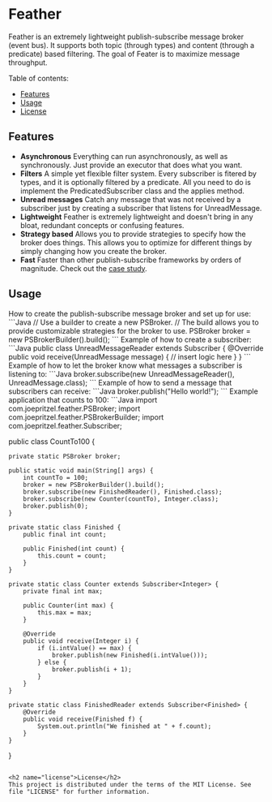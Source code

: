 Feather
=========

Feather is an extremely lightweight publish-subscribe message broker (event bus). It supports both topic (through types) and content (through a predicate) based filtering. The goal of Feater is to maximize message throughput.

Table of contents:
+ [Features](#features)
+ [Usage](#usage)
+ [License](#license)

<h2 name="features">Features</h2>

+ <strong>Asynchronous</strong> Everything can run asynchronously, as well as synchronously. Just provide an executor that does what you want.
+ <strong>Filters</strong> A simple yet flexible filter system. Every subscriber is fitered by types, and it is optionally filtered by a predicate. All you need to do is implement the PredicatedSubscriber class and the applies method.
+ <strong>Unread messages</strong> Catch any message that was not received by a subscriber just by creating a subscriber that listens for UnreadMessage.
+ <strong>Lightweight</strong> Feather is extremely lightweight and doesn't bring in any bloat, redundant concepts or confusing features.
+ <strong>Strategy based</strong> Allows you to provide strategies to specify how the broker does things. This allows you to optimize for different things by simply changing how you create the broker.
+ <strong>Fast</strong> Faster than other publish-subscribe frameworks by orders of magnitude. Check out the <a href="http://www.joepritzel.com/blog/publish-subscribe" target="_blank">case study</a>.

<h2 name="usage">Usage</h2>
How to create the publish-subscribe message broker and set up for use:
```Java
// Use a builder to create a new PSBroker.
// The build allows you to provide customizable strategies for the broker to use.
PSBroker broker = new PSBrokerBuilder().build();
```  
Example of how to create a subscriber:
```Java
public class UnreadMessageReader extends Subscriber<UnreadMessage> {
	@Override
	public void receive(UnreadMessage message) {
		// insert logic here
	}
}
```
Example of how to let the broker know what messages a subscriber is listening to:
```Java
broker.subscribe(new UnreadMessageReader(), UnreadMessage.class);
```
Example of how to send a message that subscribers can receive:
```Java
broker.publish("Hello world!");
```
Example application that counts to 100:
```Java
import com.joepritzel.feather.PSBroker;
import com.joepritzel.feather.PSBrokerBuilder;
import com.joepritzel.feather.Subscriber;

public class CountTo100 {

	private static PSBroker broker;

	public static void main(String[] args) {
		int countTo = 100;
		broker = new PSBrokerBuilder().build();
		broker.subscribe(new FinishedReader(), Finished.class);
		broker.subscribe(new Counter(countTo), Integer.class);
		broker.publish(0);
	}

	private static class Finished {
		public final int count;

		public Finished(int count) {
			this.count = count;
		}
	}

	private static class Counter extends Subscriber<Integer> {
		private final int max;

		public Counter(int max) {
			this.max = max;
		}

		@Override
		public void receive(Integer i) {
			if (i.intValue() == max) {
				broker.publish(new Finished(i.intValue()));
			} else {
				broker.publish(i + 1);
			}
		}
	}

	private static class FinishedReader extends Subscriber<Finished> {
		@Override
		public void receive(Finished f) {
			System.out.println("We finished at " + f.count);
		}
	}
}
```

<h2 name="license">License</h2>
This project is distributed under the terms of the MIT License. See file "LICENSE" for further information.
